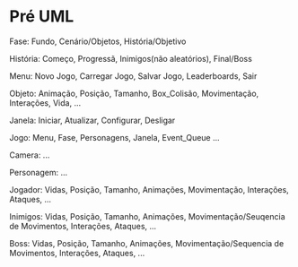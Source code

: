 # Pré UML

Fase: Fundo, Cenário/Objetos, História/Objetivo

História: Começo, Progressã, Inimigos(não aleatórios), Final/Boss

Menu: Novo Jogo, Carregar Jogo, Salvar Jogo, Leaderboards, Sair

Objeto: Animação, Posição, Tamanho, Box_Colisão, Movimentação, Interações, Vida, ...

Janela: Iniciar, Atualizar, Configurar, Desligar

Jogo: Menu, Fase, Personagens, Janela, Event_Queue ...

Camera: ...

Personagem: ...

Jogador: Vidas, Posição, Tamanho, Animações, Movimentação, Interações, Ataques, ...

Inimigos: Vidas, Posição, Tamanho, Animações, Movimentação/Seuqencia de Movimentos, Interações, Ataques, ...

Boss: Vidas, Posição, Tamanho, Animações, Movimentação/Sequencia de Movimentos, Interações, Ataques, ...

